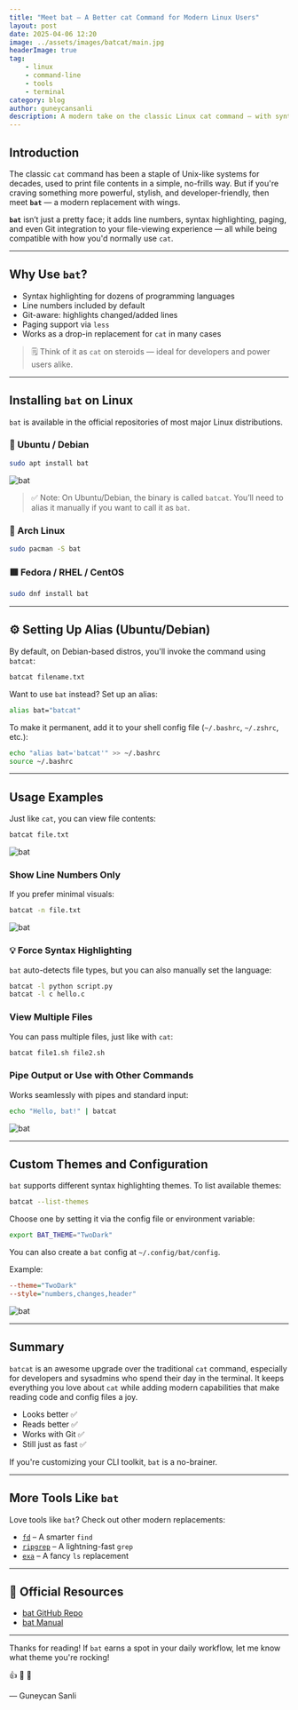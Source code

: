 ```yaml
---
title: "Meet bat – A Better cat Command for Modern Linux Users"
layout: post
date: 2025-04-06 12:20
image: ../assets/images/batcat/main.jpg
headerImage: true
tag:
    - linux
    - command-line
    - tools
    - terminal
category: blog
author: guneycansanli
description: A modern take on the classic Linux cat command – with syntax highlighting, Git integration, and line numbers.
---
```


## Introduction

The classic `cat` command has been a staple of Unix-like systems for decades, used to print file contents in a simple, no-frills way. But if you're craving something more powerful, stylish, and developer-friendly, then meet **`bat`** — a modern replacement with wings.

**`bat`** isn’t just a pretty face; it adds line numbers, syntax highlighting, paging, and even Git integration to your file-viewing experience — all while being compatible with how you'd normally use `cat`.

---

## Why Use `bat`?

- Syntax highlighting for dozens of programming languages  
- Line numbers included by default  
- Git-aware: highlights changed/added lines  
- Paging support via `less`  
- Works as a drop-in replacement for `cat` in many cases

> 🗒️ Think of it as `cat` on steroids — ideal for developers and power users alike.

---

## Installing `bat` on Linux

`bat` is available in the official repositories of most major Linux distributions.

### 🐧 Ubuntu / Debian

```bash
sudo apt install bat
```

![bat][1]

> ✅ Note: On Ubuntu/Debian, the binary is called `batcat`. You’ll need to alias it manually if you want to call it as `bat`.

### 🏹 Arch Linux

```bash
sudo pacman -S bat
```

### 🟥 Fedora / RHEL / CentOS

```bash
sudo dnf install bat
```

---

## ⚙️ Setting Up Alias (Ubuntu/Debian)

By default, on Debian-based distros, you'll invoke the command using `batcat`:

```bash
batcat filename.txt
```

Want to use `bat` instead? Set up an alias:

```bash
alias bat="batcat"
```

To make it permanent, add it to your shell config file (`~/.bashrc`, `~/.zshrc`, etc.):

```bash
echo "alias bat='batcat'" >> ~/.bashrc
source ~/.bashrc
```

---

## Usage Examples

Just like `cat`, you can view file contents:

```bash
batcat file.txt
```

![bat][2]

### Show Line Numbers Only

If you prefer minimal visuals:

```bash
batcat -n file.txt
```

![bat][3]

### 💡 Force Syntax Highlighting

`bat` auto-detects file types, but you can also manually set the language:

```bash
batcat -l python script.py
batcat -l c hello.c
```

### View Multiple Files

You can pass multiple files, just like with `cat`:

```bash
batcat file1.sh file2.sh
```

### Pipe Output or Use with Other Commands

Works seamlessly with pipes and standard input:

```bash
echo "Hello, bat!" | batcat
```

![bat][4]

---

## Custom Themes and Configuration

`bat` supports different syntax highlighting themes. To list available themes:

```bash
batcat --list-themes
```

Choose one by setting it via the config file or environment variable:

```bash
export BAT_THEME="TwoDark"
```

You can also create a `bat` config at `~/.config/bat/config`.

Example:

```ini
--theme="TwoDark"
--style="numbers,changes,header"
```

![bat][5]

---

## Summary

`batcat` is an awesome upgrade over the traditional `cat` command, especially for developers and sysadmins who spend their day in the terminal. It keeps everything you love about `cat` while adding modern capabilities that make reading code and config files a joy.

- Looks better ✅  
- Reads better ✅  
- Works with Git ✅  
- Still just as fast ✅

If you're customizing your CLI toolkit, `bat` is a no-brainer.

---

## More Tools Like `bat`

Love tools like `bat`? Check out other modern replacements:

- [`fd`](https://github.com/sharkdp/fd) – A smarter `find`
- [`ripgrep`](https://github.com/BurntSushi/ripgrep) – A lightning-fast `grep`
- [`exa`](https://github.com/ogham/exa) – A fancy `ls` replacement

---

## 📘 Official Resources

- [bat GitHub Repo](https://github.com/sharkdp/bat)
- [bat Manual](https://man.archlinux.org/man/bat.1.en)

---

Thanks for reading! If `bat` earns a spot in your daily workflow, let me know what theme you're rocking!

👍 🦇 🚀

— Guneycan Sanli

[1]: ../assets/images/batcat/bat-1.jpg
[2]: ../assets/images/batcat/bat-2.jpg
[3]: ../assets/images/batcat/bat-3.jpg
[4]: ../assets/images/batcat/bat-4.jpg
[5]: ../assets/images/batcat/bat-5.jpg